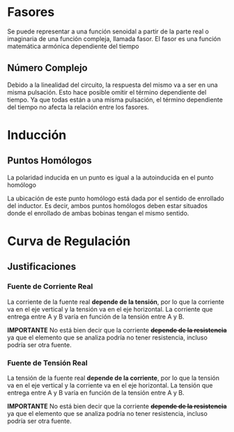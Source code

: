 # Fasores
Se puede representar a una función senoidal a partir de la parte real o imaginaria de una función compleja, llamada fasor. El fasor es una función matemática armónica dependiente del tiempo
## Número Complejo
Debido a la linealidad del circuito, la respuesta del mismo va a ser en una misma pulsación. Esto hace posible omitir el término dependiente del tiempo.
Ya que todas están a una misma pulsación, el término dependiente del tiempo  no afecta la relación entre los fasores. 
# Inducción
## Puntos Homólogos
La polaridad inducida en un punto es igual a la autoinducida en el punto homólogo

La ubicación de este punto homólogo está dada por el sentido de enrollado del inductor. Es decir, ambos puntos homólogos deben estar situados donde el enrollado de ambas bobinas tengan el mismo sentido.

# Curva de Regulación

## Justificaciones
### Fuente de Corriente Real
La corriente de la fuente real **depende de la tensión**, por lo que la corriente va en el eje vertical y la tensión va en el eje horizontal. La corriente que entrega entre A y B varía en función de la tensión entre A y B. 

**IMPORTANTE**
	No está bien decir que la corriente **~~depende de la resistencia~~** ya que el elemento que se analiza podría no tener resistencia, incluso podría ser otra fuente. 

### Fuente de Tensión Real
La tensión de la fuente real **depende de la corriente**, por lo que la tensión va en el eje vertical y la corriente va en el eje horizontal. La tensión que entrega entre A y B varía en función de la tensión entre A y B. 

**IMPORTANTE**
	No está bien decir que la corriente **~~depende de la resistencia~~** ya que el elemento que se analiza podría no tener resistencia, incluso podría ser otra fuente. 
